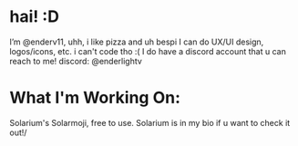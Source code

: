# hai! :D
I’m @enderv11, uhh, i like pizza and uh bespi
I can do UX/UI design, logos/icons, etc. i can't code tho :(
I do have a discord account that u can reach to me! discord: @enderlightv
# What I'm Working On:
Solarium's Solarmoji, free to use. Solarium is in my bio if u want to check it out!/
<!---
enderv11/enderv11 is a ✨ special ✨ repository because its `README.md` (this file) appears on your GitHub profile.
You can click the Preview link to take a look at your changes.
--->
